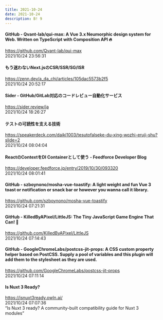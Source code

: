 ```yaml
---
title: 2021-10-24
date: 2021-10-24
description: B! 9
---
```


#### GitHub - Qvant-lab/qui-max: A Vue 3.x Neumorphic design system for Web. Written on TypeScript with Composition API 🔥
https://github.com/Qvant-lab/qui-max<br>
2021/10/24 23:56:31<br>


#### もう迷わないNext.jsのCSR/SSR/SG/ISR
https://zenn.dev/a_da_chi/articles/105dac5573b2f5<br>
2021/10/24 20:52:17<br>


#### Sider - GitHub/GitLab対応のコードレビュー自動化サービス
https://sider.review/ja<br>
2021/10/24 18:26:27<br>


#### テストの可読性を支える技術
https://speakerdeck.com/daiki1003/tesutofalseke-du-xing-wozhi-eruji-shu?slide=2<br>
2021/10/24 08:04:04<br>


#### ReactのContextをDI Containerとして使う - Feedforce Developer Blog
https://developer.feedforce.jp/entry/2019/10/30/093320<br>
2021/10/24 08:01:41<br>


#### GitHub - szboynono/mosha-vue-toastify: A light weight and fun Vue 3 toast or notification or snack bar or however you wanna call it library.
https://github.com/szboynono/mosha-vue-toastify<br>
2021/10/24 07:21:31<br>


#### GitHub - KilledByAPixel/LittleJS: The Tiny JavaScript Game Engine That Can! 🚂
https://github.com/KilledByAPixel/LittleJS<br>
2021/10/24 07:14:43<br>


#### GitHub - GoogleChromeLabs/postcss-jit-props: A CSS custom property helper based on PostCSS. Supply a pool of variables and this plugin will add them to the stylesheet as they are used.
https://github.com/GoogleChromeLabs/postcss-jit-props<br>
2021/10/24 07:11:14<br>


#### Is Nuxt 3 Ready?
https://isnuxt3ready.owln.ai/<br>
2021/10/24 07:07:36<br>
“Is Nuxt 3 ready? A community-built compatibility guide for Nuxt 3 modules”


